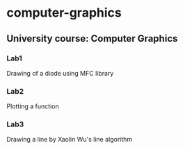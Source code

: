 # computer-graphics

## University course: Computer Graphics

### Lab1

Drawing of a diode using MFC library

### Lab2

Plotting a function

### Lab3

Drawing a line by Xaolin Wu's line algorithm
